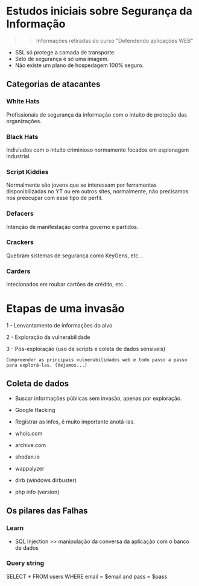 # Estudos iniciais sobre Segurança da Informação 

>> Informações retiradas do curso "Defendendo aplicações WEB"
- SSL só protege a camada de transporte. 
- Selo de segurança é só uma imagem. 
- Não existe um plano de hospedagem 100% seguro. 

## Categorias de atacantes

### White Hats

Profissionais de segurança da informação com o intuito de proteção das organizações. 

### Black Hats

Indivíudos com o intuito criminioso normamente focados em espionagem industrial. 

### Script Kiddies 

Normalmente são jovens que se interessam por ferramentas disponibilizadas no YT ou em outros sites, normalmente, não precisamos nos preocupar com esse tipo de perfil. 

### Defacers

Intenção de manifestação contra governo e partidos. 

### Crackers

Quebram sistemas de segurança como KeyGens, etc...

### Carders

Intecionados em roubar cartões de crédito, etc... 

# Etapas de uma invasão

1 - Lenvantamento de informações do alvo

2 - Exploração da vulnerabilidade

3 - Pós-exploração (uso de scripts e coleta de dados sensíveis)

    Compreender as principais vulnerabilidades web e todo passo a passo para explorá-las. (Vejamos...)
    
    
## Coleta de dados 

- Buscar informações públicas sem invasão, apenas por exploração. 

- Google Hacking

- Registrar as infos, é muito importante anotá-las.

- whois.com

- archive.com

- shodan.io

- wappalyzer

- dirb (windows dirbuster)

- php info (version)

## Os pilares das Falhas 
### Learn

 - SQL Injection >> manipulação da conversa da aplicação com o banco de dados
 
 ### Query string 
 
 SELECT * FROM users WHERE email = $email and pass = $pass
 

